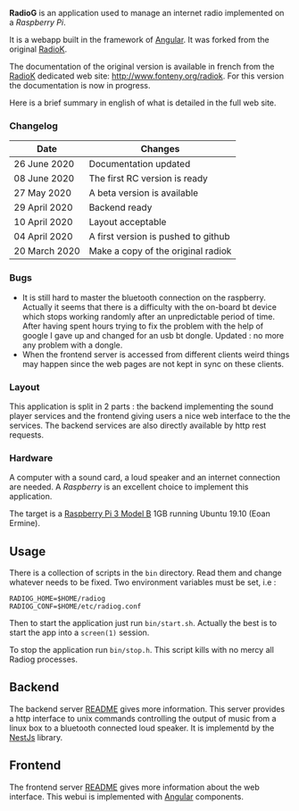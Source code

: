 
**RadioG** is an application used to manage an internet radio implemented
on a *Raspberry Pi*.

It is a webapp built in the framework of [Angular](https://angular.io/). It was forked from the original [RadioK](https://github.com/jplf/radiok).

The documentation of the original version is available in french from 
the [RadioK](http://www.fonteny.org/radiok) dedicated web site:
http://www.fonteny.org/radiok. For this version the documentation is now in progress.

Here is a brief summary in english of what is detailed in the full web site.

### Changelog
| Date         | Changes |
|--------------|---------|
| 26 June 2020 | Documentation updated |
| 08 June 2020 | The first RC version is ready |
| 27 May 2020 | A beta version is available |
| 29 April 2020 | Backend ready |
| 10 April 2020 | Layout acceptable |
| 04 April 2020 | A first version is pushed to github |
| 20 March 2020 | Make a copy of the original radiok |

### Bugs
* It is still hard to master the bluetooth connection on the raspberry. Actually it seems that there is a difficulty with the on-board bt device which stops working randomly after an unpredictable period of time. After having spent hours trying to fix the problem with the help of google I gave up and changed for an usb bt dongle.
Updated : no more any problem with a dongle.
* When the frontend server is accessed from different clients weird things may happen since the web pages are not kept in sync on these clients.

### Layout
This application is split in 2 parts : the backend implementing the sound player services and the frontend giving users a nice web interface to the the services. The backend services are also directly available by http rest requests.

### Hardware

A computer with a sound card, a loud speaker and an internet
connection are needed. A *Raspberry* is an excellent choice to implement this application.

The target is a [Raspberry Pi 3 Model B](https://www.raspberrypi.org/products/raspberry-pi-3-model-b/) 1GB running Ubuntu 19.10 (Eoan Ermine).

## Usage
There is a collection of scripts in the `bin` directory. Read them and change whatever needs to be fixed.
Two environment variables must be set, i.e :
```
RADIOG_HOME=$HOME/radiog
RADIOG_CONF=$HOME/etc/radiog.conf
```
Then to start the application just run `bin/start.sh`. Actually the best is to start the app into a `screen(1)` session.

To stop the application run `bin/stop.h`. This script kills with no mercy all Radiog processes.

## Backend
The backend server [README](https://github.com/jplf/radiog/tree/master/backend) gives more information.
This server provides a http interface to unix commands controlling the output of music from a linux box to a bluetooth connected loud speaker. It is implementd by the [NestJs](https://docs.nestjs.com/) library. 

## Frontend
The frontend server [README](https://github.com/jplf/radiog/tree/master/frontend) gives more information about the web interface. This webui is implemented with [Angular](https://en.wikipedia.org/wiki/Angular_(web_framework)) components.



